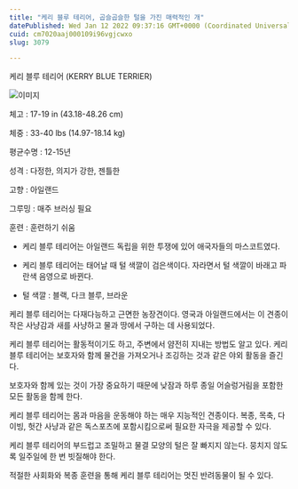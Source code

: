 ```yaml
---
title: "케리 블루 테리어, 곱슬곱슬한 털을 가진 매력적인 개"
datePublished: Wed Jan 12 2022 09:37:16 GMT+0000 (Coordinated Universal Time)
cuid: cm7020aaj000109i96vgjcwxo
slug: 3079

---
```



케리 블루 테리어 (KERRY BLUE TERRIER)

![이미지](https://cdn.hashnode.com/res/hashnode/image/upload/v1739252457007/4a987691-1ab7-49ef-9c7b-1bbbe519658c.jpeg)

체고 : 17-19 in (43.18-48.26 cm)

체중 : 33-40 lbs (14.97-18.14 kg)

평균수명 : 12-15년

성격 : 다정한, 의지가 강한, 젠틀한

고향 : 아일랜드

그루밍 : 매주 브러싱 필요

훈련 : 훈련하기 쉬움

* 케리 블루 테리어는 아일랜드 독립을 위한 투쟁에 있어 애국자들의 마스코트였다.

* 케리 블루 테리어는 태어날 때 털 색깔이 검은색이다. 자라면서 털 색깔이 바래고 파란색 음영으로 바뀐다.

* 털 색깔 : 블랙, 다크 블루, 브라운

케리 블루 테리어는 다재다능하고 근면한 농장견이다. 영국과 아일랜드에서는 이 견종이 작은 사냥감과 새를 사냥하고 물과 땅에서 구하는 데 사용되었다.

케리 블루 테리어는 활동적이기도 하고, 주변에서 얌전히 지내는 방법도 알고 있다. 케리 블루 테리어는 보호자와 함께 물건을 가져오거나 조깅하는 것과 같은 야외 활동을 즐긴다.

보호자와 함께 있는 것이 가장 중요하기 때문에 낮잠과 하루 종일 어슬렁거림을 포함한 모든 활동을 함께 한다.

케리 블루 테리어는 몸과 마음을 운동해야 하는 매우 지능적인 견종이다. 복종, 목축, 다이빙, 헛간 사냥과 같은 독스포츠에 포함시킴으로써 필요한 자극을 제공할 수 있다.

케리 블루 테리어의 부드럽고 조밀하고 물결 모양의 털은 잘 빠지지 않는다. 뭉치지 않도록 일주일에 한 번 빗질해야 한다.

적절한 사회화와 복종 훈련을 통해 케리 블루 테리어는 멋진 반려동물이 될 수 있다.
